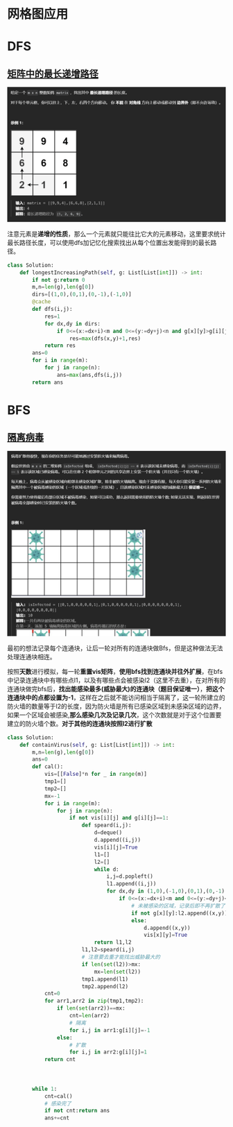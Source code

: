 # 网格图应用



# DFS

## [矩阵中的最长递增路径](https://leetcode.cn/problems/longest-increasing-path-in-a-matrix/)



![{27F6E05C-5283-431E-B1AE-B155CA4E8B8A}](./assets/{27F6E05C-5283-431E-B1AE-B155CA4E8B8A}-1733805287809-2.png)

注意元素是**递增的性质**，那么一个元素就只能往比它大的元素移动，这里要求统计最长路径长度，可以使用dfs加记忆化搜索找出从每个位置出发能得到的最长路径。

```python
class Solution:
    def longestIncreasingPath(self, g: List[List[int]]) -> int:
        if not g:return 0
        m,n=len(g),len(g[0])
        dirs=[(1,0),(0,1),(0,-1),(-1,0)]
        @cache
        def dfs(i,j):
            res=1
            for dx,dy in dirs:
                if 0<=(x:=dx+i)<m and 0<=(y:=dy+j)<n and g[x][y]>g[i][j]:
                    res=max(dfs(x,y)+1,res)
            return res 
        ans=0
        for i in range(m):
            for j in range(n):
                ans=max(ans,dfs(i,j))
        return ans 
```





# BFS

## [隔离病毒](https://leetcode.cn/problems/contain-virus/)

![{5AC2CAB5-4833-41E3-8659-B4654A810868}](./assets/{5AC2CAB5-4833-41E3-8659-B4654A810868}.png)

最初的想法记录每个连通块，让后一轮对所有的连通块做Bfs，但是这种做法无法处理连通块相连。

按照**天数**进行模拟，每一轮**重置vis矩阵**，**使用bfs找到连通块并往外扩展**，在bfs中记录连通块中有哪些点l1，以及有哪些点会被感染l2（这里不去重），在对所有的连通块做完bfs后，**找出能感染最多(威胁最大)的连通块（题目保证唯一）**，**把这个连通块中的点都设置为-1**，这样在之后就不能访问相当于隔离了，这一轮所建立的防火墙的数量等于l2的长度，因为防火墙是所有已感染区域到未感染区域的边界，如果一个区域会被感染,**那么感染几次及记录几次**，这个次数就是对于这个位置要建立的防火墙个数。**对于其他的连通块按照l2进行扩散**

```python
class Solution:
    def containVirus(self, g: List[List[int]]) -> int:
        m,n=len(g),len(g[0])
        ans=0
        def cal():
            vis=[[False]*n for _ in range(m)]
            tmp1=[]
            tmp2=[]
            mx=-1
            for i in range(m):
                for j in range(n):
                    if not vis[i][j] and g[i][j]==1:
                        def speard(i,j):
                            d=deque()
                            d.append((i,j))
                            vis[i][j]=True
                            l1=[]
                            l2=[]
                            while d:
                                i,j=d.popleft()
                                l1.append((i,j))
                                for dx,dy in (1,0),(-1,0),(0,1),(0,-1):
                                    if 0<=(x:=dx+i)<m and 0<=(y:=dy+j)<n and not vis[x][y] and g[x][y]!=-1:
                                        # 未被感染的区域，记录后即不再扩散了，能被感染就记录一次
                                        if not g[x][y]:l2.append((x,y))
                                        else:
                                            d.append((x,y))
                                            vis[x][y]=True
                            return l1,l2
                        l1,l2=speard(i,j)
                        # 注意要去重才能找出威胁最大的
                        if len(set(l2))>mx:
                            mx=len(set(l2))
                        tmp1.append(l1)
                        tmp2.append(l2)
            cnt=0
            for arr1,arr2 in zip(tmp1,tmp2):
                if len(set(arr2))==mx:
                    cnt=len(arr2)
                    # 隔离
                    for i,j in arr1:g[i][j]=-1
                else:
                    # 扩散
                    for i,j in arr2:g[i][j]=1
            return cnt

        

        while 1:
            cnt=cal()
            # 感染完了
            if not cnt:return ans 
            ans+=cnt
        

```

